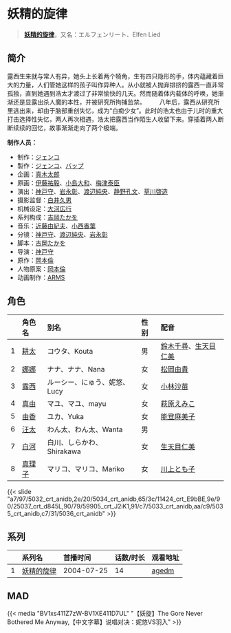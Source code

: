 # 妖精的旋律


> <u>**[妖精的旋律](https://bgm.tv/subject/536)**</u>，又名：エルフェンリート、Elfen Lied

## 简介

露西生来就与常人有异，她头上长着两个犄角，生有四只隐形的手，体内蕴藏着巨大的力量，人们管她这样的孩子叫作异种人。从小就被人抛弃排挤的露西一直非常孤独，直到她遇到浩太才渡过了非常愉快的几天。然而随着体内载体的呼唤，她渐渐还是显露出杀人魔的本性，并被研究所拘捕监禁。
　　八年后，露西从研究所里逃出来，却由于脑部重创失忆，成为“白痴少女”。此时的浩太也由于儿时的重大打击选择性失忆，两人再次相遇，浩太把露西当作陌生人收留下来。穿插着两人断断续续的回忆，故事渐渐走向了两个极端。

**制作人员：**
- 制作：[ジェンコ](https://bgm.tv/person/220)
- 製作：[ジェンコ](https://bgm.tv/person/220)、[バップ](https://bgm.tv/person/823)
- 企画：[真木太郎](https://bgm.tv/person/372)
- 原画：[伊藤祐毅](https://bgm.tv/person/9871)、[小島大和](https://bgm.tv/person/14525)、[梅津泰臣](https://bgm.tv/person/1354)
- 演出：[神戸守](https://bgm.tv/person/1047)、[岩永彰](https://bgm.tv/person/11444)、[渡辺純央](https://bgm.tv/person/1965)、[静野孔文](https://bgm.tv/person/11724)、[草川啓造](https://bgm.tv/person/2913)
- 摄影监督：[白井久男](https://bgm.tv/person/15)
- 机械设定：[大河広行](https://bgm.tv/person/3095)
- 系列构成：[吉岡たかを](https://bgm.tv/person/1140)
- 音乐：[近藤由紀夫](https://bgm.tv/person/1714)、[小西香葉](https://bgm.tv/person/460)
- 分镜：[神戸守](https://bgm.tv/person/1047)、[渡辺純央](https://bgm.tv/person/1965)、[岩永彰](https://bgm.tv/person/11444)
- 脚本：[吉岡たかを](https://bgm.tv/person/1140)
- 导演：[神戸守](https://bgm.tv/person/1047)
- 原作：[岡本倫](https://bgm.tv/person/5962)
- 人物原案：[岡本倫](https://bgm.tv/person/5962)
- 动画制作：[ARMS](https://bgm.tv/person/1436)

## 角色

|     |   角色名   |   别名  | 性别 |  配音  |
|:--- |:------  |:----      |:---  |:--   |
| 1 | [耕太](https://bgm.tv/character/5032) | コウタ、Kouta | 男 | [鈴木千尋](https://bgm.tv/person/3903)、[生天目仁美](https://bgm.tv/person/4394) |
| 2 | [娜娜](https://bgm.tv/character/5034) | ナナ、ナナ、Nana | 女 | [松岡由貴](https://bgm.tv/person/3968) |
| 3 | [露西](https://bgm.tv/character/11424) | ルーシー、にゅう、妮悠、Lucy | 女 | [小林沙苗](https://bgm.tv/person/4428) |
| 4 | [真由](https://bgm.tv/character/25037) | マユ、マユ、mayu | 女 | [萩原えみこ](https://bgm.tv/person/4854) |
| 5 | [由香](https://bgm.tv/character/59905) | ユカ、Yuka | 女 | [能登麻美子](https://bgm.tv/person/3827) |
| 6 | [汪太](https://bgm.tv/character/5033) | わん太、わん太、Wanta | 男 |  |
| 7 | [白河](https://bgm.tv/character/5035) | 白川、しらかわ、Shirakawa | 女 | [生天目仁美](https://bgm.tv/person/4394) |
| 8 | [真理子](https://bgm.tv/character/5036) | マリコ、マリコ、Mariko | 女 | [川上とも子](https://bgm.tv/person/3880) |

{{< slide "a7/97/5032_crt_anidb,2e/20/5034_crt_anidb,65/3c/11424_crt_E9bBE,9e/90/25037_crt_d845L,90/79/59905_crt_J2iK1,91/c7/5033_crt_anidb,aa/c9/5035_crt_anidb,c7/31/5036_crt_anidb" >}}

## 系列

|     | 系列名   | 首播时间       | 话数/时长 | 观看地址                                            |
| :-- | :---- | :--------- | :---- | :---------------------------------------------- |
| 1   |[妖精的旋律](https://bgm.tv/subject/536)| 2004-07-25 | 14    | [agedm](http://www.agedm.org/play/20040001/1/1) |


## MAD

{{< media  "BV1xs411Z7zW-BV1XE411D7UL" 
"【妖旋】The Gore Never Bothered Me Anyway,【中文字幕】说唱对决：妮悠VS羽入"  >}}
